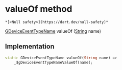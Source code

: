 


# valueOf method




    *[<Null safety>](https://dart.dev/null-safety)*




[GDeviceEventTypeName](../../third_party_yonomi_graphql_schema_schema.docs.schema.gql/GDeviceEventTypeName-class.md) valueOf
([String](https://api.flutter.dev/flutter/dart-core/String-class.html) name)








## Implementation

```dart
static GDeviceEventTypeName valueOf(String name) =>
    _$gDeviceEventTypeNameValueOf(name);
```







